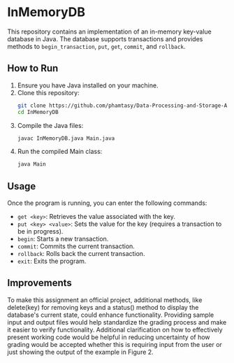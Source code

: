 # InMemoryDB

This repository contains an implementation of an in-memory key-value database in Java. The database supports transactions and provides methods to `begin_transaction`, `put`, `get`, `commit`, and `rollback`.

## How to Run

1. Ensure you have Java installed on your machine.
2. Clone this repository:
   ```sh
   git clone https://github.com/phamtasy/Data-Processing-and-Storage-Assignment.git
   cd InMemoryDB
3. Compile the Java files:
   ```sh
   javac InMemoryDB.java Main.java
4. Run the compiled Main class:
   ```sh
   java Main
## Usage
Once the program is running, you can enter the following commands:
- `get <key>`: Retrieves the value associated with the key.
- `put <key> <value>`: Sets the value for the key (requires a transaction to be in progress).
- `begin`: Starts a new transaction.
- `commit`: Commits the current transaction.
- `rollback`: Rolls back the current transaction.
- `exit`: Exits the program.

## Improvements
To make this assignment an official project, additional methods, like delete(key) for removing keys and a status() method to display the database's current state, could enhance functionality. Providing sample input and output files would help standardize the grading process and make it easier to verify functionality. Additional clarification on how to effectively present working code would be helpful in reducing uncertainty of how grading would be accepted whether this is requiring input from the user or just showing the output of the example in Figure 2.
